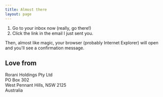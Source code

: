 ```yaml
---
title: Almost there
layout: page
---
```


1. Go to your inbox now (really, go there!)
1. Click the link in the email I just sent you.

Then, almost like magic, your browser (probably Internet Explorer) will open and you'll see a confirmation message.

## Love from
Rorani Holdings Pty Ltd  
PO Box 302  
West Pennant Hills, NSW 2125  
Australia
